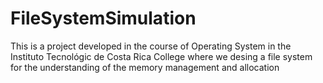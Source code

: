 # FileSystemSimulation
This is a project developed in the course of Operating System in the Instituto Tecnológic de Costa Rica College where we desing a file system for the understanding of the memory management and allocation
